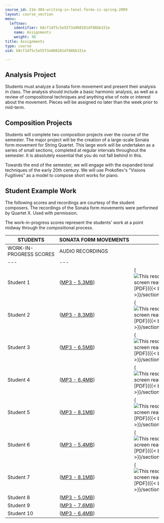 ```yaml
---
course_id: 21m-304-writing-in-tonal-forms-ii-spring-2009
layout: course_section
menu:
  leftnav:
    identifier: b8cf1df5c5e55f3a908281df88bb151e
    name: Assignments
    weight: 30
title: Assignments
type: course
uid: b8cf1df5c5e55f3a908281df88bb151e

---
```


Analysis Project
----------------

Students must analyze a Sonata form movement and present their analysis in class. The analysis should include a basic harmonic analysis, as well as a review of compositional techniques and anything else of note or interest about the movement. Pieces will be assigned no later than the week prior to mid-term.

Composition Projects
--------------------

Students will complete two composition projects over the course of the semester. The major project will be the creation of a large-scale Sonata form movement for String Quartet. This large work will be undertaken as a series of small sections, completed at regular intervals throughout the semester. It is absolutely essential that you do not fall behind in this.

Towards the end of the semester, we will engage with the expanded tonal techniques of the early 20th century. We will use Prokofiev's "Visions Fugitives" as a model to compose short works for piano.

Student Example Work
--------------------

The following scores and recordings are courtesy of the student composers. The recordings of the Sonata form movements were performed by Quartet X. Used with permission.

The work-in-progress scores represent the students' work at a point midway through the compositional process.

| STUDENTS | SONATA FORM MOVEMENTS | PROKOFIEV IMITATIONS |
| --- | --- | --- |
| WORK-IN-PROGRESS SCORES | AUDIO RECORDINGS |
| --- | --- |
| Student 1 | ([MP3 - 5.3MB](/coursemedia/21m-304-writing-in-tonal-forms-ii-spring-2009/70a2bfb29c0ffdaabfc95a6e2a54ce9b_quartet1.mp3)) | (![This resource may not render correctly in a screen reader.](/images/inacessible.gif)[PDF]({{< baseurl >}}/sections/assignments/mit21m_304s09_sw01)) | ([MP3](/coursemedia/21m-304-writing-in-tonal-forms-ii-spring-2009/92bdd05295c1c0fa5a27f1a4c62373e5_fugitives1.mp3)) |
| Student 2 | ([MP3 - 8.3MB](/coursemedia/21m-304-writing-in-tonal-forms-ii-spring-2009/a308ee390c161e32de2db0fe5eb11490_quartet2.mp3)) | (![This resource may not render correctly in a screen reader.](/images/inacessible.gif)[PDF]({{< baseurl >}}/sections/assignments/mit21m_304s09_sw02)) | ([MP3 - 1.0MB](/coursemedia/21m-304-writing-in-tonal-forms-ii-spring-2009/ba4277fd94cb9f162dbcb213e66c3e17_fugitives2.mp3)) |
| Student 3 | ([MP3 - 6.5MB](/coursemedia/21m-304-writing-in-tonal-forms-ii-spring-2009/73f38ca8c029dc88993c1d9ba10bab73_quartet3.mp3)) | (![This resource may not render correctly in a screen reader.](/images/inacessible.gif)[PDF]({{< baseurl >}}/sections/assignments/mit21m_304s09_sw03)) | ([MP3](/coursemedia/21m-304-writing-in-tonal-forms-ii-spring-2009/85660f67d04478249afc37151e5720f5_fugitives3.mp3)) |
| Student 4 | ([MP3 - 6.4MB](/coursemedia/21m-304-writing-in-tonal-forms-ii-spring-2009/d4f338a8d87ce57727e47eda1e7f03a6_quartet4.mp3)) | (![This resource may not render correctly in a screen reader.](/images/inacessible.gif)[PDF]({{< baseurl >}}/sections/assignments/mit21m_304s09_sw04)) | ([MP3 - 2.0MB](/coursemedia/21m-304-writing-in-tonal-forms-ii-spring-2009/d77aead1ef36efeb2d408d2213db935d_fugitives4.mp3)) |
| Student 5 | ([MP3 - 8.1MB](/coursemedia/21m-304-writing-in-tonal-forms-ii-spring-2009/b89517b1d3c2c8e03b9ead7d34b2a8a3_quartet5.mp3)) | (![This resource may not render correctly in a screen reader.](/images/inacessible.gif)[PDF]({{< baseurl >}}/sections/assignments/mit21m_304s09_sw05)) | ([MP3](/coursemedia/21m-304-writing-in-tonal-forms-ii-spring-2009/688e44c07689ecd2bcf219cfbcc9eaef_fugitives5.mp3)) |
| Student 6 | ([MP3 - 5.4MB](/coursemedia/21m-304-writing-in-tonal-forms-ii-spring-2009/e1925763a1ccba5020ef6db5421c1a98_quartet6.mp3)) | (![This resource may not render correctly in a screen reader.](/images/inacessible.gif)[PDF]({{< baseurl >}}/sections/assignments/mit21m_304s09_sw06)) | ([MP3 - 1.6MB](/coursemedia/21m-304-writing-in-tonal-forms-ii-spring-2009/43c75a3ef123a61c74ee72a6d4a29cc1_fugitives6.mp3)) |
| Student 7 | ([MP3 - 8.1MB](/coursemedia/21m-304-writing-in-tonal-forms-ii-spring-2009/22efecf466112cf6906c5e84a779820f_quartet7.mp3)) | (![This resource may not render correctly in a screen reader.](/images/inacessible.gif)[PDF]({{< baseurl >}}/sections/assignments/mit21m_304s09_sw07)) | ([MP3 - 1.9MB](/coursemedia/21m-304-writing-in-tonal-forms-ii-spring-2009/cf1b56507dbf50ec0da898e1f4199403_fugitives7.mp3)) |
| Student 8 | ([MP3 - 5.0MB](/coursemedia/21m-304-writing-in-tonal-forms-ii-spring-2009/add16672b855b693a083547fee1a0594_quartet8.mp3)) | &nbsp; | ([MP3 - 1.2MB](/coursemedia/21m-304-writing-in-tonal-forms-ii-spring-2009/63d7b925c856d00c0d633d24089b27fd_fugitives8.mp3)) |
| Student 9 | ([MP3 - 7.6MB](/coursemedia/21m-304-writing-in-tonal-forms-ii-spring-2009/2290a985f69f3acf679a5be48f56ea46_quartet9.mp3)) | &nbsp; | ([MP3 - 1.6MB](/coursemedia/21m-304-writing-in-tonal-forms-ii-spring-2009/9edffc414eb6a2e2f07cc2607632d846_fugitives9.mp3)) |
| Student 10 | ([MP3 - 6.4MB](/coursemedia/21m-304-writing-in-tonal-forms-ii-spring-2009/973669d75d9d981149c440b1ae3235d2_quartet10.mp3)) | &nbsp; | ([MP3 - 1.8MB](/coursemedia/21m-304-writing-in-tonal-forms-ii-spring-2009/64146f5bb8dbccd980d81a888786b84d_fugitives10.mp3))